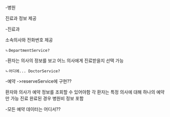 -병원

 진료과 정보 제공


-진료과

 소속의사와 전화번호 제공
	
 	ㄴDepartmentService?


-환자는 의사의 정보를 보고 어느 의사에게 진료받을지 선택 가능

	ㄴ어디에... DoctorService?


-예약 ->reserveService에 구현??

환자와 의사가 예약 정보를 조회할 수 있어야함
각 환자는 특정 의사에 대해 하나의 예약만 가능
진료 완료된 경우 병원비 정보 포함


-모든 예약 데이터는 어디서??

